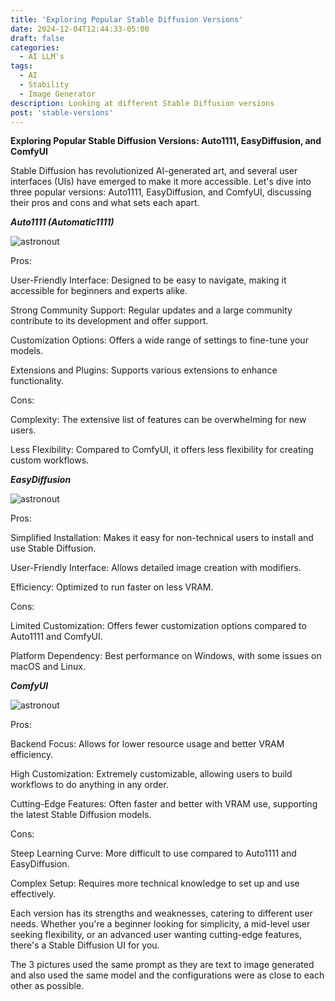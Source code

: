 ```yaml
---
title: 'Exploring Popular Stable Diffusion Versions'
date: 2024-12-04T12:44:33-05:00
draft: false
categories:
  - AI LLM's
tags:
  - AI
  - Stability
  - Image Generator
description: Looking at different Stable Diffusion versions
post: 'stable-versions'
---
```


**Exploring Popular Stable Diffusion Versions: Auto1111, EasyDiffusion, and ComfyUI**

Stable Diffusion has revolutionized AI-generated art, and several user interfaces (UIs) have emerged to make it more accessible. Let's dive into three popular versions: Auto1111, EasyDiffusion, and ComfyUI, discussing their pros and cons and what sets each apart.

***Auto1111 (Automatic1111)***

![astronout](/image/auto.png) 

Pros:

User-Friendly Interface: Designed to be easy to navigate, making it accessible for beginners and experts alike.

Strong Community Support: Regular updates and a large community contribute to its development and offer support.

Customization Options: Offers a wide range of settings to fine-tune your models.

Extensions and Plugins: Supports various extensions to enhance functionality.

Cons:

Complexity: The extensive list of features can be overwhelming for new users.

Less Flexibility: Compared to ComfyUI, it offers less flexibility for creating custom workflows.

***EasyDiffusion***

![astronout](/image/easy1.jpeg) 

Pros:

Simplified Installation: Makes it easy for non-technical users to install and use Stable Diffusion.

User-Friendly Interface: Allows detailed image creation with modifiers.

Efficiency: Optimized to run faster on less VRAM.

Cons:

Limited Customization: Offers fewer customization options compared to Auto1111 and ComfyUI.

Platform Dependency: Best performance on Windows, with some issues on macOS and Linux.

***ComfyUI***

![astronout](/image/comfy.png) 

Pros:

Backend Focus: Allows for lower resource usage and better VRAM efficiency.

High Customization: Extremely customizable, allowing users to build workflows to do anything in any order.

Cutting-Edge Features: Often faster and better with VRAM use, supporting the latest Stable Diffusion models.

Cons:

Steep Learning Curve: More difficult to use compared to Auto1111 and EasyDiffusion.

Complex Setup: Requires more technical knowledge to set up and use effectively.

Each version has its strengths and weaknesses, catering to different user needs. Whether you're a beginner looking for simplicity, a mid-level user seeking flexibility, or an advanced user wanting cutting-edge features, there's a Stable Diffusion UI for you.

The 3 pictures used the same prompt as they are text to image generated and also used the same model and the configurations were as close to each other as possible.
